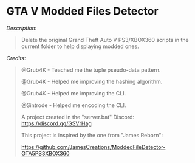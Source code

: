 # GTA V Modded Files Detector

*Description*:
> Delete the original Grand Theft Auto V PS3/XBOX360 scripts in the current folder to help displaying modded ones.
>
>
*Credits*:
> @Grub4K - Teached me the tuple pseudo-data pattern.
>
> @Grub4K - Helped me improving the hashing algorithm.
>
> @Grub4K - Helped me improving the CLI.
>
> @Sintrode - Helped me encoding the CLI.
>
> A project created in the "server.bat" Discord: https://discord.gg/GSVrHag
>
> This project is inspired by the one from "James Reborn":
>
> https://github.com/JamesCreations/ModdedFileDetector-GTA5PS3XBOX360
